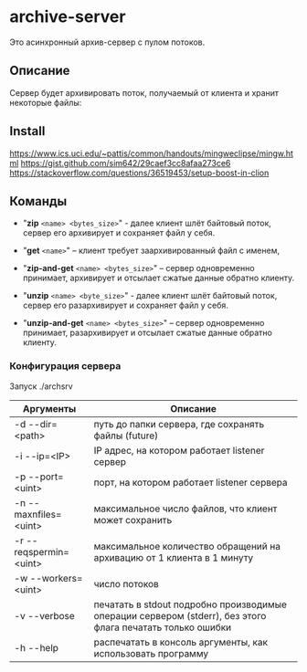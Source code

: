 # archive-server

Это асинхронный архив-сервер с пулом потоков.

## Описание

Сервер будет архивировать поток, получаемый от клиента и хранит некоторые файлы:

## Install
https://www.ics.uci.edu/~pattis/common/handouts/mingweclipse/mingw.html
https://gist.github.com/sim642/29caef3cc8afaa273ce6
https://stackoverflow.com/questions/36519453/setup-boost-in-clion

## Команды

+ "**zip** `<name> <bytes_size>`" - далее клиент шлёт байтовый поток, сервер его архивирует и сохраняет файл у себя.

+ "**get** `<name>`" – клиент требует заархивированный файл с именем,

+ "**zip-and-get** `<name> <bytes_size>`" – сервер одновременно принимает, архивирует и отсылает сжатые данные обратно клиенту.

+ "**unzip** `<name> <byte_size>`" - далее клиент шлёт байтовый поток, сервер его разархивирует и сохраняет файл у себя.

+ "**unzip-and-get** `<name> <bytes_size>`" – сервер одновременно принимает, разархивирует и отсылает сжатые данные обратно клиенту.
### Конфигурация сервера
Запуск ./archsrv
  
| Аргументы | Описание |
| --- | --- |
| \-d \-\-dir=\<path\> | путь до папки сервера, где сохранять файлы \(future\) |
| \-i \-\-ip=\<IP\> | IP адрес, на котором работает listener сервер |
| \-p \-\-port=\<uint\> | порт, на котором работает listener сервера |
| \-n \-\-maxnfiles=\<uint\> | максимальное число файлов, что клиент может сохранить |
| \-r \-\-reqspermin=\<uint\> | максимальное количество обращений на архивацию от 1 клиента в 1 минуту |
| \-w \-\-workers=\<uint\> | число потоков |
| \-v \-\-verbose | печатать в stdout подробно производимые операции сервером \(stderr\), без этого флага печатать только ошибки |
| \-h \-\-help | распечатать в консоль аргументы, как использовать программу |
